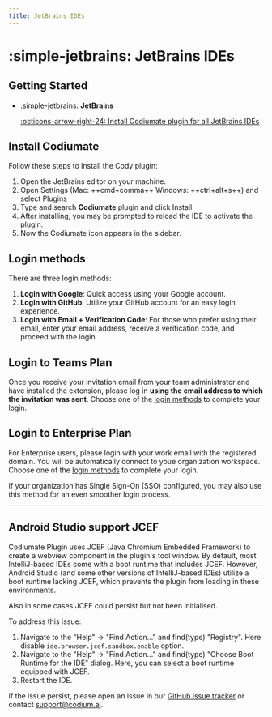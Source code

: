 ```yaml
---
title: JetBrains IDEs
---
```


# :simple-jetbrains: JetBrains IDEs 

## Getting Started


<div class="grid cards" markdown>

- :simple-jetbrains: __JetBrains__ 
    
    [:octicons-arrow-right-24: Install Codiumate plugin for all JetBrains IDEs](https://plugins.jetbrains.com/plugin/21206-codiumate--code-test-and-review-with-confidence--by-codiumai)

</div>

## Install Codiumate 

Follow these steps to install the Cody plugin:

1. Open the JetBrains editor on your machine.
2. Open Settings (Mac: ++cmd+comma++ Windows: ++ctrl+alt+s++) and select Plugins
3. Type and search <b class="bold-green">**Codiumate**</b> plugin and click Install
4. After installing, you may be prompted to reload the IDE to activate the plugin.
5. Now the Codiumate icon appears in the sidebar.

## Login methods

There are three login methods:

1. **Login with Google**: Quick access using your Google account.
2. **Login with GitHub**: Utilize your GitHub account for an easy login experience.
3. **Login with Email + Verification Code**: For those who prefer using their email, enter your email address, receive a verification code, and proceed with the login.

## Login to Teams Plan

Once you receive your invitation email from your team administrator and have installed the extension, please log in **using the email address to which the invitation was sent**. Choose one of the [login methods](#login-methods) to complete your login.


## Login to Enterprise Plan

For Enterprise users, please login with your work email with the registered domain. You will be automatically connect to youe organization workspace. Choose one of the [login methods](#login-methods) to complete your login.

If your organization has Single Sign-On (SSO) configured, you may also use this method for an even smoother login process.

---

## Android Studio support JCEF

Codiumate Plugin uses JCEF (Java Chromium Embedded Framework) to create a webview component in the plugin's tool window.
By default, most IntelliJ-based IDEs come with a boot runtime that includes JCEF.
However, Android Studio (and some other versions of IntelliJ-based IDEs) utilize a boot runtime lacking JCEF, which prevents the plugin from loading in these environments.

Also in some cases JCEF could persist but not been initialised.

To address this issue: 

  1. Navigate to the "Help" -> "Find Action..." and find(type) "Registry". Here disable `ide.browser.jcef.sandbox.enable` option.
  2. Navigate to the "Help" -> "Find Action..." and find(type) "Choose Boot Runtime for the IDE" dialog. Here, you can select a boot runtime equipped with JCEF.
  3. Restart the IDE.

If the issue persist, please open an issue in our [GitHub issue tracker](https://github.com/Codium-ai/codiumai-jetbrains-release/issues) or contact [support@codium.ai](mailto:support@codium.ai).
